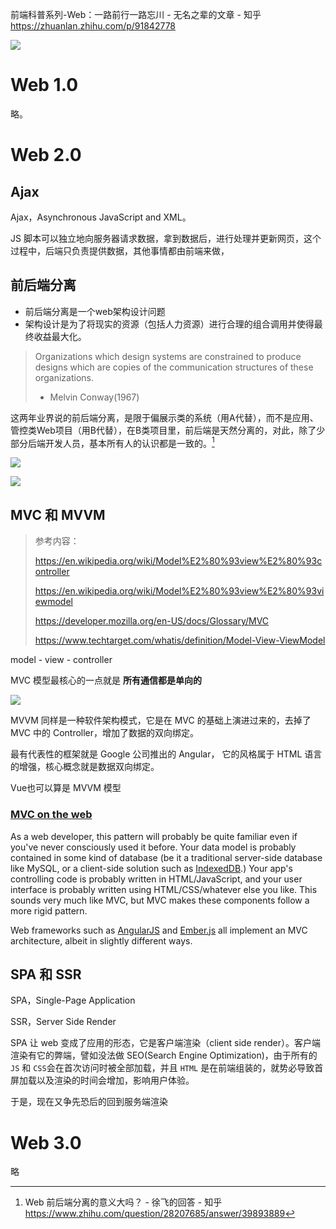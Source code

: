 前端科普系列-Web：一路前行一路忘川 - 无名之辈的文章 - 知乎 https://zhuanlan.zhihu.com/p/91842778

![](C:/Users/Five/Desktop/note/img/v2-50b6a1fde4828f7d3ecaa10004d8c911_b.jpg)

# Web 1.0

略。





# Web 2.0

## Ajax 

Ajax，Asynchronous JavaScript and XML。

JS 脚本可以独立地向服务器请求数据，拿到数据后，进行处理并更新网页，这个过程中，后端只负责提供数据，其他事情都由前端来做，





## 前后端分离

* 前后端分离是一个web架构设计问题
* 架构设计是为了将现实的资源（包括人力资源）进行合理的组合调用并使得最终收益最大化。

> Organizations which design systems are constrained to produce designs which are copies of the communication structures of these organizations.
>
>  - Melvin Conway(1967)





这两年业界说的前后端分离，是限于偏展示类的系统（用A代替），而不是应用、管控类Web项目（用B代替），在B类项目里，前后端是天然分离的，对此，除了少部分后端开发人员，基本所有人的认识都是一致的。[^2]





![](C:/Users/Five/Desktop/note/img/v2-1a16914020e75833279d33c873d74eb1_1440w.jpg)



![](C:/Users/Five/Desktop/note/img/v2-889ced410c2319dbed2fe21c2da6e344_1440w.jpg)









## MVC 和 MVVM

> 参考内容：
>
> https://en.wikipedia.org/wiki/Model%E2%80%93view%E2%80%93controller
>
> https://en.wikipedia.org/wiki/Model%E2%80%93view%E2%80%93viewmodel
>
> https://developer.mozilla.org/en-US/docs/Glossary/MVC
>
> https://www.techtarget.com/whatis/definition/Model-View-ViewModel

model - view - controller

MVC 模型最核心的一点就是 **所有通信都是单向的**

![](C:/Users/Five/Desktop/note/img/v2-d60d5ecc2ca22a6ebe3b2244b28412cc_b.jpg)





MVVM 同样是一种软件架构模式，它是在 MVC 的基础上演进过来的，去掉了 MVC 中的 Controller，增加了数据的双向绑定。

最有代表性的框架就是 Google 公司推出的 Angular， 它的风格属于 HTML 语言的增强，核心概念就是数据双向绑定。

Vue也可以算是 MVVM 模型



### [MVC on the web](https://developer.mozilla.org/en-US/docs/Glossary/MVC#mvc_on_the_web)

As a web developer, this pattern will probably be quite familiar even if you've never consciously used it before. Your data model is probably contained in some kind of database (be it a traditional server-side database like MySQL, or a client-side solution such as [IndexedDB](https://developer.mozilla.org/en-US/docs/Web/API/IndexedDB_API).) Your app's controlling code is probably written in HTML/JavaScript, and your user interface is probably written using HTML/CSS/whatever else you like. This sounds very much like MVC, but MVC makes these components follow a more rigid pattern.

Web frameworks such as [AngularJS](https://en.wikipedia.org/wiki/AngularJS) and [Ember.js](https://en.wikipedia.org/wiki/Ember.js) all implement an MVC architecture, albeit in slightly different ways.

## SPA 和 SSR

SPA，Single-Page Application





SSR，Server Side Render

SPA 让 web 变成了应用的形态，它是客户端渲染（client side render）。客户端渲染有它的弊端，譬如没法做 SEO(Search Engine Optimization)，由于所有的 `JS` 和 `CSS`会在首次访问时被全部加载，并且 `HTML` 是在前端组装的，就势必导致首屏加载以及渲染的时间会增加，影响用户体验。

于是，现在又争先恐后的回到服务端渲染



# Web 3.0

略



[^1]: 到底什么是前后端分离？ - 海淀游民的回答 - 知乎 https://www.zhihu.com/question/304180174/answer/557406666
[^2]: Web 前后端分离的意义大吗？ - 徐飞的回答 - 知乎 https://www.zhihu.com/question/28207685/answer/39893889

